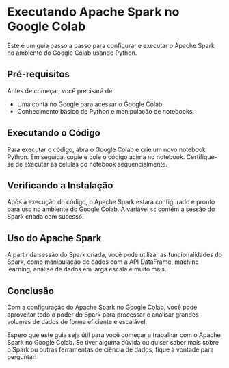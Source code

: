 # Executando Apache Spark no Google Colab

Este é um guia passo a passo para configurar e executar o Apache Spark no ambiente do Google Colab usando Python.

## Pré-requisitos
Antes de começar, você precisará de:

- Uma conta no Google para acessar o Google Colab.
- Conhecimento básico de Python e manipulação de notebooks.

## Executando o Código
Para executar o código, abra o Google Colab e crie um novo notebook Python. Em seguida, copie e cole o código acima no notebook. Certifique-se de executar as células do notebook sequencialmente.

## Verificando a Instalação
Após a execução do código, o Apache Spark estará configurado e pronto para uso no ambiente do Google Colab. A variável `sc` contém a sessão do Spark criada com sucesso.

## Uso do Apache Spark
A partir da sessão do Spark criada, você pode utilizar as funcionalidades do Spark, como manipulação de dados com a API DataFrame, machine learning, análise de dados em larga escala e muito mais.

## Conclusão
Com a configuração do Apache Spark no Google Colab, você pode aproveitar todo o poder do Spark para processar e analisar grandes volumes de dados de forma eficiente e escalável.

Espero que este guia seja útil para você começar a trabalhar com o Apache Spark no Google Colab. Se tiver alguma dúvida ou quiser saber mais sobre o Spark ou outras ferramentas de ciência de dados, fique à vontade para perguntar!
